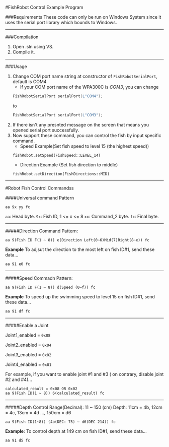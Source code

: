 ﻿#FishRobot Control Example Program

###Requirements
These code can only be run on Windows System since it uses the serial port library which bounds to Windows.

-----
###Compilation
1. Open .sln using VS.
2. Compile it.

-----
###Usage
1. Change COM port name string at constructor of `FishRobotSerialPort`, default is COM4
	* If your COM port name of the WPA300C is *COM3*, you can change
	```C++
	FishRobotSerialPort serialPort(L"COM4");
	```
	to
	```C++
	FishRobotSerialPort serialPort(L"COM3");
	```
2. If there isn't any presnted message on the screen that means you opened serial port successfully.
3. Now support these command, you can control the fish by input specific command.
	* Speed
	Example(Set fish speed to level 15 (the highest speed))
	```
	fishRobot.setSpeed(FishSpeed::LEVEL_14)
	```
	* Direction
	Example (Set fish direction to middle)
	```
	fishRobot.setDirection(FishDirections::MID)
	```
----------------

#Robot Fish Control Commandss

####Universal command Pattern
```
aa 9x yy fc
```
`aa`: Head byte.
`9x`: Fish ID, 1 <= x <= 8
`xx`: Command_2 byte.
`fc`: Final byte.

-----------
#####Direction Command Pattern:
```
aa 9(Fish ID F(1 ~ 8)) e(Direction Left(0~6)Mid(7)Right(8~e)) fc
```
__Example__
To adjsut the direction to the most left on fish ID#1, send these data...
```
aa 91 e0 fc
```

--------------
#####Speed Commadn Pattern:
```
aa 9(Fish ID F(1 ~ 8)) d(Speed (0~f)) fc
```
__Example__
To speed up the swimming speed to level 15 on fish ID#1, send these data...
```
aa 91 df fc
```

---------------
#####Enable a Joint

Joint1_enabled = `0x08`

Joint2_enabled = `0x04`

Joint3_enabled = `0x02`

Joint4_enabled = `0x01`

For example, if you want to enable joint #1 and #3 ( on contrary, disable joint #2 and #4)...

```
calculated_reault = 0x08 OR 0x02
aa 9(Fish ID(1 ~ 8)) 6(calculated_result) fc
````

-----------------
#####Depth Control
Range(Decimal): 11 ~ 150 (cm)
Depth: 11cm = 4b, 12cm = 4c, 13cm = 4d ..., 150cm = d6

```
aa 9(Fish ID(1~8)) (4b(DEC: 75) ~ d6(DEC 214)) fc
```
__Example__:
To control depth at 149 cm on fish ID#1, send these data...
```
aa 91 d5 fc
```
